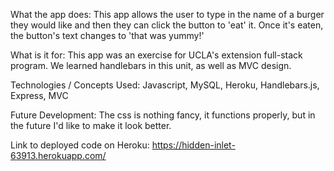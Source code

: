 What the app does:
This app allows the user to type in the name of a burger they would like and then they can click the button to 'eat' it. Once it's eaten, the button's text changes to 'that was yummy!'

What is it for:
This app was an exercise for UCLA's extension full-stack program. We learned handlebars in this unit, as well as MVC design.

Technologies / Concepts Used: Javascript, MySQL, Heroku, Handlebars.js, Express, MVC

Future Development: The css is nothing fancy, it functions properly, but in the future I'd like to make it look better.

Link to deployed code on Heroku: https://hidden-inlet-63913.herokuapp.com/
